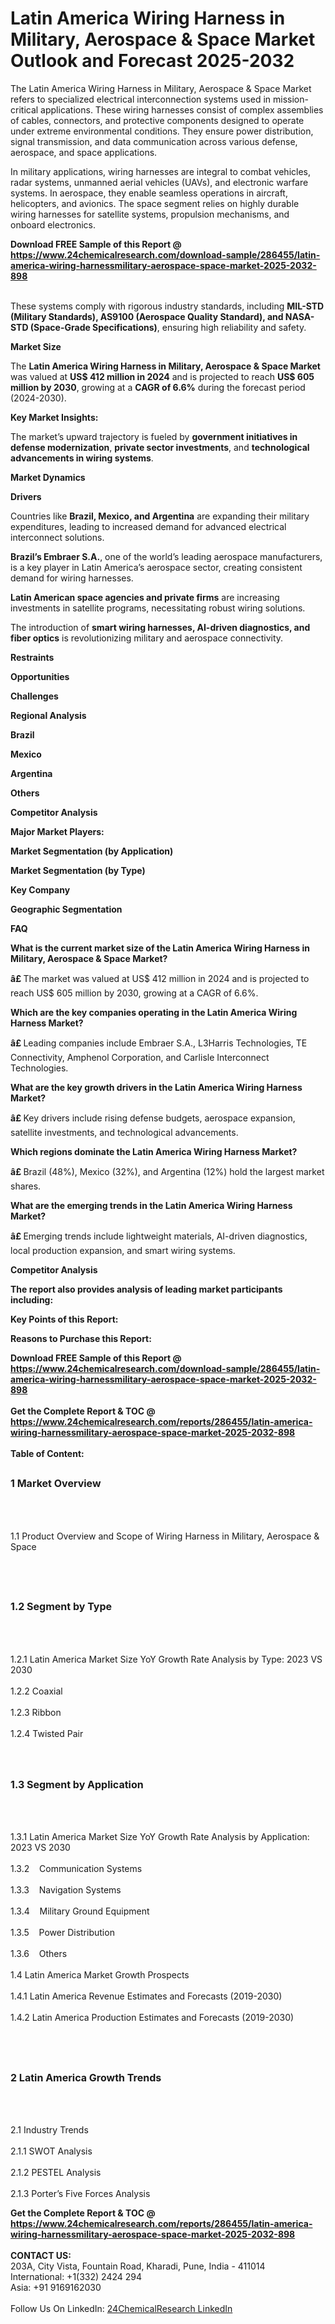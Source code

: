 <h1>Latin America Wiring Harness in Military, Aerospace &amp; Space Market Outlook and Forecast 2025-2032</h1><p>The Latin America Wiring Harness in Military, Aerospace &amp; Space Market refers to specialized electrical interconnection systems used in mission-critical applications. These wiring harnesses consist of complex assemblies of cables, connectors, and protective components designed to operate under extreme environmental conditions. They ensure power distribution, signal transmission, and data communication across various defense, aerospace, and space applications.</p><p>
</p><p>In military applications, wiring harnesses are integral to combat vehicles, radar systems, unmanned aerial vehicles (UAVs), and electronic warfare systems. In aerospace, they enable seamless operations in aircraft, helicopters, and avionics. The space segment relies on highly durable wiring harnesses for satellite systems, propulsion mechanisms, and onboard electronics.</p><div><b>Download FREE Sample of this Report @ 
            <a href="https://www.24chemicalresearch.com/download-sample/286455/latin-america-wiring-harnessmilitary-aerospace-space-market-2025-2032-898">
            https://www.24chemicalresearch.com/download-sample/286455/latin-america-wiring-harnessmilitary-aerospace-space-market-2025-2032-898</a></b></div><br><p>
</p><p>These systems comply with rigorous industry standards, including <strong>MIL-STD (Military Standards), AS9100 (Aerospace Quality Standard), and NASA-STD (Space-Grade Specifications)</strong>, ensuring high reliability and safety.</p><p>
<strong>Market Size</strong></p><p>
</p><p>The <strong>Latin America Wiring Harness in Military, Aerospace &amp; Space Market</strong> was valued at <strong>US$ 412 million in 2024</strong> and is projected to reach <strong>US$ 605 million by 2030</strong>, growing at a <strong>CAGR of 6.6%</strong> during the forecast period (2024-2030).</p><p>
<strong>Key Market Insights:</strong></p><p>
</p><p>
</p><p>The market’s upward trajectory is fueled by <strong>government initiatives in defense modernization</strong>, <strong>private sector investments</strong>, and <strong>technological advancements in wiring systems</strong>.</p><p>
<strong>Market Dynamics </strong></p><p>
<strong>Drivers</strong></p><p>
</p><p>
	Countries like <strong>Brazil, Mexico, and Argentina</strong> are expanding their military expenditures, leading to increased demand for advanced electrical interconnect solutions.
	</p><p>
	<strong>Brazil’s Embraer S.A.</strong>, one of the world’s leading aerospace manufacturers, is a key player in Latin America’s aerospace sector, creating consistent demand for wiring harnesses.
	</p><p>
	<strong>Latin American space agencies and private firms</strong> are increasing investments in satellite programs, necessitating robust wiring solutions.
	</p><p>
	The introduction of <strong>smart wiring harnesses, AI-driven diagnostics, and fiber optics</strong> is revolutionizing military and aerospace connectivity.
	</p><p>
<strong>Restraints</strong></p><p>
</p><p>
<strong>Opportunities</strong></p><p>
</p><p>
<strong>Challenges</strong></p><p>
</p><p>
<strong>Regional Analysis</strong></p><p>
<strong>Brazil </strong></p><p>
</p><p>
<strong>Mexico </strong></p><p>
</p><p>
<strong>Argentina</strong></p><p>
</p><p>
<strong>Others</strong></p><p>
</p><p>
<strong>Competitor Analysis </strong></p><p>
<strong>Major Market Players:</strong></p><p>
</p><p>
<strong>Market Segmentation (by Application)</strong></p><p>
</p><p>
<strong>Market Segmentation (by Type)</strong></p><p>
</p><p>
<strong>Key Company</strong></p><p>
</p><p>
<strong>Geographic Segmentation</strong></p><p>
</p><p>
<strong>FAQ </strong></p><p>
<strong>What is the current market size of the Latin America Wiring Harness in Military, Aerospace &amp; Space Market?</strong></p><p>
</p><p><strong>â£ </strong>The market was valued at US$ 412 million in 2024 and is projected to reach US$ 605 million by 2030, growing at a CAGR of 6.6%.</p><p>
<strong>Which are the key companies operating in the Latin America Wiring Harness Market?</strong></p><p>
</p><p><strong>â£ </strong>Leading companies include Embraer S.A., L3Harris Technologies, TE Connectivity, Amphenol Corporation, and Carlisle Interconnect Technologies.</p><p>
<strong>What are the key growth drivers in the Latin America Wiring Harness Market?</strong></p><p>
</p><p><strong>â£ </strong>Key drivers include rising defense budgets, aerospace expansion, satellite investments, and technological advancements.</p><p>
<strong>Which regions dominate the Latin America Wiring Harness Market?</strong></p><p>
</p><p><strong>â£ </strong>Brazil (48%), Mexico (32%), and Argentina (12%) hold the largest market shares.</p><p>
<strong>What are the emerging trends in the Latin America Wiring Harness Market?</strong></p><p>
</p><p><strong>â£ </strong>Emerging trends include lightweight materials, AI-driven diagnostics, local production expansion, and smart wiring systems.</p><p>
</p><p><strong>Competitor Analysis</strong></p><p>
</p><p><strong>The report also provides analysis of leading market participants including:</strong></p><p>
</p><p>
</p><p><strong>Key Points of this Report:</strong></p><p>
</p><p>
</p><p><strong>Reasons to Purchase this Report:</strong></p><p>
</p><div><b>Download FREE Sample of this Report @ 
            <a href="https://www.24chemicalresearch.com/download-sample/286455/latin-america-wiring-harnessmilitary-aerospace-space-market-2025-2032-898">
            https://www.24chemicalresearch.com/download-sample/286455/latin-america-wiring-harnessmilitary-aerospace-space-market-2025-2032-898</a></b></div><br><div><b>Get the Complete Report & TOC @ 
            <a href="https://www.24chemicalresearch.com/reports/286455/latin-america-wiring-harnessmilitary-aerospace-space-market-2025-2032-898">
            https://www.24chemicalresearch.com/reports/286455/latin-america-wiring-harnessmilitary-aerospace-space-market-2025-2032-898</a></b></div><br>
            <b>Table of Content:</b><p><h2><span style="font-size:16px"><strong>1 Market Overview&nbsp;&nbsp; &nbsp;</strong></span></h2><br />
<br />
<p>1.1 Product Overview and Scope of Wiring Harness in Military, Aerospace & Space&nbsp;</p><br />
<br />
<h2><strong><span style="font-size:16px">1.2 Segment by Type&nbsp;&nbsp; &nbsp;</span></strong></h2><br />
<br />
<p>1.2.1 Latin America Market Size YoY Growth Rate Analysis by Type: 2023 VS 2030&nbsp;&nbsp; &nbsp;<br /><br />
1.2.2 Coaxial&nbsp;&nbsp; &nbsp;<br /><br />
1.2.3 Ribbon<br /><br />
1.2.4 Twisted Pair<br /><br />
<br />
<h2><span style="font-size:16px"><strong>1.3 Segment by Application&nbsp;&nbsp;</strong></span></h2><br />
<br />
<p>1.3.1 Latin America Market Size YoY Growth Rate Analysis by Application: 2023 VS 2030&nbsp;&nbsp; &nbsp;<br /><br />
1.3.2&nbsp;&nbsp; &nbsp;Communication Systems<br /><br />
1.3.3&nbsp;&nbsp; &nbsp;Navigation Systems<br /><br />
1.3.4&nbsp;&nbsp; &nbsp;Military Ground Equipment<br /><br />
1.3.5&nbsp;&nbsp; &nbsp;Power Distribution<br /><br />
1.3.6&nbsp;&nbsp; &nbsp;Others<br /><br />
1.4 Latin America Market Growth Prospects&nbsp;&nbsp; &nbsp;<br /><br />
1.4.1 Latin America Revenue Estimates and Forecasts (2019-2030)&nbsp;&nbsp; &nbsp;<br /><br />
1.4.2 Latin America Production Estimates and Forecasts (2019-2030)&nbsp;&nbsp;</p><br />
<br />
<h2><span style="font-size:16px"><strong>2 Latin America Growth Trends&nbsp;&nbsp; &nbsp;</strong></span></h2><br />
<br />
<p>2.1 Industry Trends&nbsp;&nbsp; &nbsp;<br /><br />
2.1.1 SWOT Analysis&nbsp;&nbsp; &nbsp;<br /><br />
2.1.2 PESTEL Analysis&nbsp;&nbsp; &nbsp;<br /><br />
2.1.3 Porter&rsquo;s Five Forces Analysis&nbsp;&nbsp; &nbsp;<b</p><div><b>Get the Complete Report & TOC @ 
            <a href="https://www.24chemicalresearch.com/reports/286455/latin-america-wiring-harnessmilitary-aerospace-space-market-2025-2032-898">
            https://www.24chemicalresearch.com/reports/286455/latin-america-wiring-harnessmilitary-aerospace-space-market-2025-2032-898</a></b></div><br><b>CONTACT US:</b><br>
            203A, City Vista, Fountain Road, Kharadi, Pune, India - 411014<br>
            International: +1(332) 2424 294<br>
            Asia: +91 9169162030 <br><br>
            Follow Us On LinkedIn: <a href="https://www.linkedin.com/company/24chemicalresearch/">24ChemicalResearch LinkedIn</a>